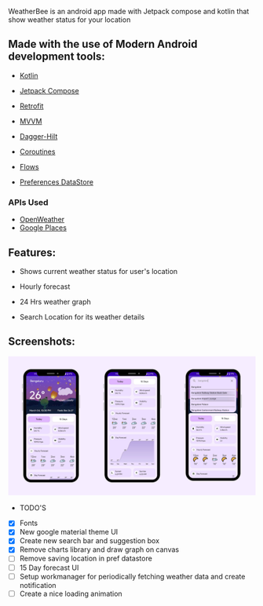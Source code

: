 WeatherBee is an android app made with Jetpack compose and kotlin that show weather status for your location

## Made with the use of Modern Android development tools:

- [Kotlin](https://developer.android.com/kotlin)

- [Jetpack Compose](https://developer.android.com/jetpack/compose)

- [Retrofit](https://square.github.io/retrofit/)

- [MVVM](https://developer.android.com/jetpack/guide)

- [Dagger-Hilt](https://developer.android.com/training/dependency-injection/hilt-android)

- [Coroutines](https://developer.android.com/kotlin/coroutines)

- [Flows](https://developer.android.com/kotlin/flow)

- [Preferences DataStore](https://developer.android.com/topic/libraries/architecture/datastore)

### APIs Used
* [OpenWeather](https://openweathermap.org/)
* [Google Places](https://developers.google.com/maps/documentation/places/web-service/overview)

## Features:

- Shows current weather status for user's location

- Hourly forecast

- 24 Hrs weather graph

- Search Location for its weather details

## Screenshots:

![Screenshot](ss/weather_app.png)

- TODO'S
- [x] Fonts
- [x] New google material theme UI
- [x] Create new search bar and suggestion box
- [x] Remove charts library and draw graph on canvas
- [ ] Remove saving location in pref datastore
- [ ] 15 Day forecast UI
- [ ] Setup workmanager for periodically fetching weather data and create notification
- [ ] Create a nice loading animation 